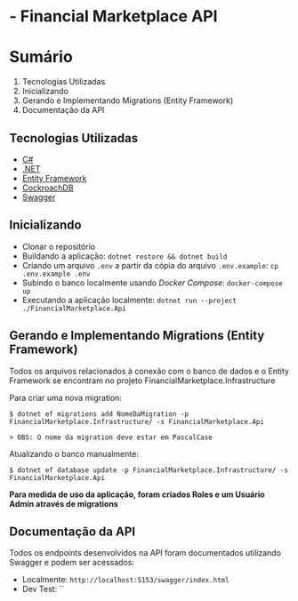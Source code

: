 

# - Financial Marketplace API

# Sumário

1. Tecnologias Utilizadas
2. Inicializando
3. Gerando e Implementando Migrations (Entity Framework)
4. Documentação da API

## Tecnologias Utilizadas

- [C#](https://dotnet.microsoft.com/pt-br/languages/csharp)
- [.NET](https://dotnet.microsoft.com/pt-br/)
- [Entity Framework](https://learn.microsoft.com/pt-br/ef/)
- [CockroachDB](https://www.cockroachlabs.com/)
- [Swagger](https://swagger.io/)

## Inicializando

- Clonar o repositório
- Buildando a aplicação: `dotnet restore && dotnet build`
- Criando um arquivo `.env` a partir da cópia do arquivo `.env.example`: `cp .env.example .env`
- Subindo o banco localmente usando _Docker Compose_: `docker-compose up`
- Executando a aplicação localmente: `dotnet run --project ./FinancialMarketplace.Api`

## Gerando e Implementando Migrations (Entity Framework)

Todos os arquivos relacionados à conexão com o banco de dados e o Entity Framework se encontram no projeto FinancialMarketplace.Infrastructure

Para criar uma nova migration:

```
$ dotnet ef migrations add NomeDaMigration -p FinancialMarketplace.Infrastructure/ -s FinancialMarketplace.Api

> OBS: O nome da migration deve estar em PascalCase

```

Atualizando o banco manualmente:

```
$ dotnet ef database update -p FinancialMarketplace.Infrastructure/ -s FinancialMarketplace.Api

```

**Para medida de uso da aplicação, foram criados Roles e um Usuário Admin através de migrations**

## Documentação da API

Todos os endpoints desenvolvidos na API foram documentados utilizando Swagger e podem ser acessados:

- Localmente: `http://localhost:5153/swagger/index.html`
- Dev Test: ``


